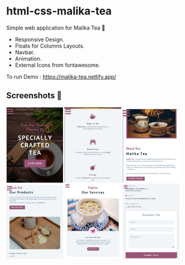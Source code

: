 # html-css-malika-tea
Simple web application for Malika Tea 🍵
- Responsive Design. 
- Floats for Columns Layouts. 
- Navbar.
- Animation. 
- External Icons from fontawesome.  

To run Demo : https://malika-tea.netlify.app/

## Screenshots 🎉

<img src='screenshots/img1.jpg' width='30%' />
<img src='screenshots/img2.jpg' width='30%' />
<img src='screenshots/img3.jpg' width='30%' />
<img src='screenshots/img4.jpg' width='30%' />
<img src='screenshots/img5.jpg' width='30%' />
<img src='screenshots/img6.jpg' width='30%' />